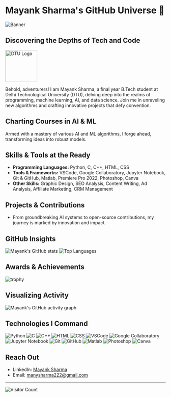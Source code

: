 # Mayank Sharma's GitHub Universe 🚀

![Banner](https://your-banner-image-link.com)

## Discovering the Depths of Tech and Code

<p align="left">
  <img src="https://scontent.fdel8-2.fna.fbcdn.net/v/t39.30808-6/305655806_421582943444336_1035178317495026491_n.jpg?_nc_cat=104&ccb=1-7&_nc_sid=6ee11a&_nc_ohc=dpUPaJ-9nMUQ7kNvgH6hL-N&_nc_ht=scontent.fdel8-2.fna&oh=00_AYBgvPGFVt0qJ6f-UFXBP3IAd2ZfOsHn0bsKBIw9JJD_HQ&oe=667FA4AF" alt="DTU Logo" width="100"/>
</p>

Behold, adventurers! I am Mayank Sharma, a final year B.Tech student at Delhi Technological University (DTU), delving deep into the realms of programming, machine learning, AI, and data science. Join me in unraveling new algorithms and crafting innovative projects that defy convention.

## Charting Courses in AI & ML
Armed with a mastery of various AI and ML algorithms, I forge ahead, transforming ideas into robust models.

## Skills & Tools at the Ready
- **Programming Languages:** Python, C, C++, HTML, CSS
- **Tools & Frameworks:** VSCode, Google Collaboratory, Jupyter Notebook, Git & GitHub, Matlab, Premiere Pro 2022, Photoshop, Canva
- **Other Skills:** Graphic Design, SEO Analysis, Content Writing, Ad Analysis, Affiliate Marketing, CRM Management

## Projects & Contributions
- From groundbreaking AI systems to open-source contributions, my journey is marked by innovation and impact.

## GitHub Insights
![Mayank's GitHub stats](https://github-readme-stats.vercel.app/api?username=MAINKS&show_icons=true&theme=radical)
![Top Languages](https://github-readme-stats.vercel.app/api/top-langs/?username=MAINKS&layout=compact&theme=radical)

## Awards & Achievements
![trophy](https://github-profile-trophy.vercel.app/?username=MAINKS&theme=radical)

## Visualizing Activity
![Mayank's GitHub activity graph](https://activity-graph.herokuapp.com/graph?username=MAINKS&theme=react-dark)

## Technologies I Command
![Python](https://img.shields.io/badge/-Python-3776AB?style=flat-square&logo=python&logoColor=white)
![C](https://img.shields.io/badge/-C-00599C?style=flat-square&logo=c&logoColor=white)
![C++](https://img.shields.io/badge/-C++-00599C?style=flat-square&logo=cplusplus&logoColor=white)
![HTML](https://img.shields.io/badge/-HTML-E34F26?style=flat-square&logo=html5&logoColor=white)
![CSS](https://img.shields.io/badge/-CSS-1572B6?style=flat-square&logo=css3&logoColor=white)
![VSCode](https://img.shields.io/badge/-VSCode-007ACC?style=flat-square&logo=visual-studio-code&logoColor=white)
![Google Collaboratory](https://img.shields.io/badge/-Google%20Collaboratory-F9AB00?style=flat-square&logo=google-colab&logoColor=white)
![Jupyter Notebook](https://img.shields.io/badge/-Jupyter%20Notebook-F37626?style=flat-square&logo=jupyter&logoColor=white)
![Git](https://img.shields.io/badge/-Git-F05032?style=flat-square&logo=git&logoColor=white)
![GitHub](https://img.shields.io/badge/-GitHub-181717?style=flat-square&logo=github&logoColor=white)
![Matlab](https://img.shields.io/badge/-Matlab-0076A8?style=flat-square&logo=mathworks&logoColor=white)
![Photoshop](https://img.shields.io/badge/-Photoshop-31A8FF?style=flat-square&logo=adobe-photoshop&logoColor=white)
![Canva](https://img.shields.io/badge/-Canva-00C4CC?style=flat-square&logo=canva&logoColor=white)

## Reach Out
- LinkedIn: [Mayank Sharma](https://www.linkedin.com/in/mayank-sharma-123456/)
- Email: manysharma222@gmail.com

---

![Visitor Count](https://komarev.com/ghpvc/?username=MAINKS&style=flat-square)
